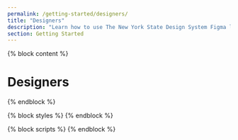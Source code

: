 ```yaml
---
permalink: /getting-started/designers/
title: "Designers"
description: "Learn how to use The New York State Design System Figma libraries, design tokens, and accessibility guidelines to create consistent, user-friendly digital experiences for New York State."
section: Getting Started
---
```


{% block content %}

# Designers

{% endblock %}

{% block styles %}
{% endblock %}

{% block scripts %}
{% endblock %}